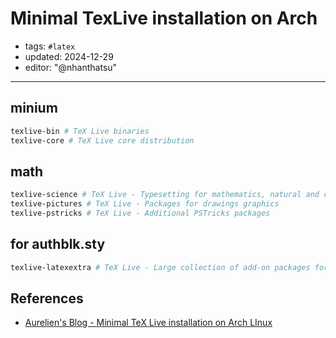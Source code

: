 # Minimal TexLive installation on Arch

- tags: `#latex`
- updated: 2024-12-29
- editor: "@nhanthatsu"
---

## minium
```bash
texlive-bin # TeX Live binaries
texlive-core # TeX Live core distribution
```

## math
```bash
texlive-science # TeX Live - Typesetting for mathematics, natural and computer sciences
texlive-pictures # TeX Live - Packages for drawings graphics
texlive-pstricks # TeX Live - Additional PSTricks packages
```

## for authblk.sty
```bash
texlive-latexextra # TeX Live - Large collection of add-on packages for LaTeX
```

## References
- [Aurelien's Blog - Minimal TeX Live installation on Arch LInux]()